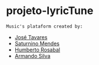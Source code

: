 # projeto-lyricTune
```` Music's plataform created by: ````
- [José Tavares](http://www.github.com/josebtavares)
- [Saturnino Mendes](http://www.github.com/saturnino1)
- [Humberto Rosabal](http://www.github.com/humbertic)
- [Armando Silva](http://www.github.com/abonadd)
